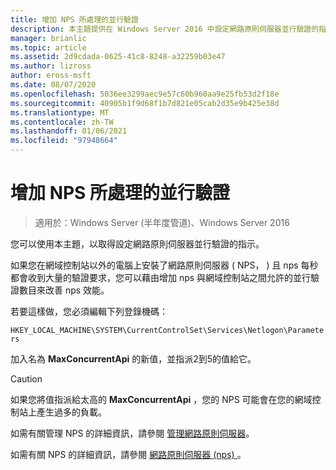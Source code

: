 ```yaml
---
title: 增加 NPS 所處理的並行驗證
description: 本主題提供在 Windows Server 2016 中設定網路原則伺服器並行驗證的指示。
manager: brianlic
ms.topic: article
ms.assetid: 2d9cdada-0625-41c8-8248-a32259b03e47
ms.author: lizross
author: eross-msft
ms.date: 08/07/2020
ms.openlocfilehash: 5036ee3299aec9e57c60b960aa9e25fb53d2f18e
ms.sourcegitcommit: 40905b1f9d68f1b7d821e05cab2d35e9b425e38d
ms.translationtype: MT
ms.contentlocale: zh-TW
ms.lasthandoff: 01/06/2021
ms.locfileid: "97948664"
---
```

# <a name="increase-concurrent-authentications-processed-by-nps"></a>增加 NPS 所處理的並行驗證

>適用於：Windows Server (半年度管道)、Windows Server 2016

您可以使用本主題，以取得設定網路原則伺服器並行驗證的指示。

如果您在網域控制站以外的電腦上安裝了網路原則伺服器 \( NPS， \) 且 nps 每秒都會收到大量的驗證要求，您可以藉由增加 nps 與網域控制站之間允許的並行驗證數目來改善 nps 效能。

若要這樣做，您必須編輯下列登錄機碼：

`HKEY_LOCAL_MACHINE\SYSTEM\CurrentControlSet\Services\Netlogon\Parameters`

加入名為 **MaxConcurrentApi** 的新值，並指派2到5的值給它。

>[!CAUTION]
>如果您將值指派給太高的 **MaxConcurrentApi** ，您的 NPS 可能會在您的網域控制站上產生過多的負載。

如需有關管理 NPS 的詳細資訊，請參閱 [管理網路原則伺服器](nps-manage-top.md)。

如需有關 NPS 的詳細資訊，請參閱 [網路原則伺服器 (nps) ](nps-top.md)。